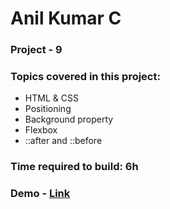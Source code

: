 # Anil Kumar C

### Project - 9

### Topics covered in this project:

- HTML & CSS
- Positioning
- Background property
- Flexbox
- ::after and ::before

### Time required to build: 6h 

### Demo - [Link]( https://anil-project09.netlify.app/  )
